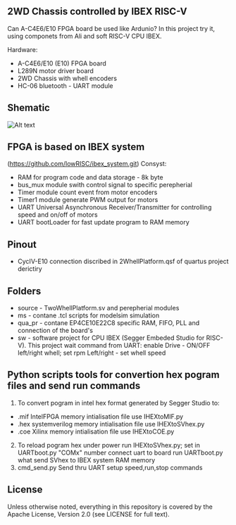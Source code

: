 ## 2WD Chassis controlled by IBEX RISC-V 

Can A-C4E6/E10 FPGA board be used like Ardunio?
In this project try it, using componets from Ali and soft RISC-V CPU IBEX.

Hardware:
- A-C4E6/E10 (E10) FPGA board 
- L289N motor driver board
- 2WD Chassis with whell encoders
- HC-06 bluetooth - UART module 

## Shematic
 ![Alt text](https://github.com/diakovd/ibex_system/blob/main/Schematic_Prints.jpg?raw=true "Title")

## FPGA is based on IBEX system 
(https://github.com/lowRISC/ibex_system.git)
 Consyst:
- RAM for program code and data storage - 8k byte
- bus_mux module swith control signal to specific perepherial
- Timer  module count event from motor encoders
- Timer1 module generate PWM output for motors
- UART Universal Asynchronous Receiver/Transmitter for controlling speed and on/off of motors
- UART bootLoader for fast update program to RAM memory
 
## Pinout
-  CycIV-E10 connection discribed in 2WhellPlatform.qsf of quartus project derictiry 

## Folders
- source - TwoWhellPlatform.sv and perepherial modules  
- ms - contane .tcl scripts for modelsim simulation
- qua_pr - contane EP4CE10E22C8 specific RAM, FIFO, PLL and connection of the board's 
- sw - software project for CPU IBEX (Segger Embeded Studio for RISC-V). This project wait command from UART: enable Drive - ON/OFF left/right whell; set rpm Left/right - set whell speed

## Python scripts tools for convertion hex pogram files and send run commands  
1. To convert pogram in intel hex format generated by Segger Studio to:
- .mif IntelFPGA memory intialisation file use IHEXtoMIF.py 
- .hex systemverilog memory intialisation file use IHEXtoSVhex.py
- .coe Xilinx memory intialisation file use IHEXtoCOE.py
2. To reload pogram hex under power 
	run IHEXtoSVhex.py;
	set in UARTboot.py "COMx" number
	connect uart to board
	run UARTboot.py what send SVhex to IBEX system RAM memory 
3. cmd_send.py 
	Send thru UART setup speed,run,stop commands
	
## License

Unless otherwise noted, everything in this repository is covered by the Apache
License, Version 2.0 (see LICENSE for full text).
 
